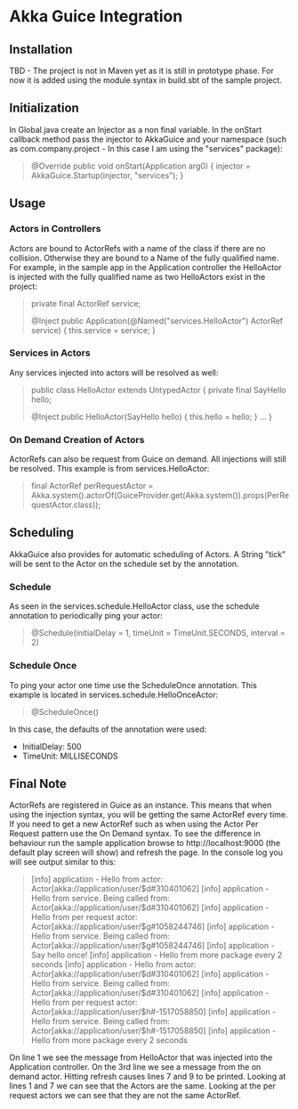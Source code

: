 Akka Guice Integration
=======================

Installation
------------

TBD - The project is not in Maven yet as it is still in prototype phase. For now it is added using the module syntax in build.sbt of the sample project.

Initialization
--------------

In Global.java create an Injector as a non final variable. In the onStart callback method pass the injector to AkkaGuice and your namespace (such as com.company.project - In this case I am using the "services" package):

> @Override
> public void onStart(Application arg0) {
> 	injector = AkkaGuice.Startup(injector, "services");
> }

Usage
-----

### Actors in Controllers

Actors are bound to ActorRefs with a name of the class if there are no collision. Otherwise they are bound to a Name of the fully qualified name. For example, in the sample app in the Application controller the HelloActor is injected with the fully qualified name as two HelloActors exist in the project:

> private final ActorRef service;
>	
> @Inject
> public Application(@Named("services.HelloActor") ActorRef service) {
>	this.service = service;
> }

### Services in Actors

Any services injected into actors will be resolved as well:

> public class HelloActor extends UntypedActor {
> private final SayHello hello;
>	
> 	@Inject
> 	public HelloActor(SayHello hello) {
>		this.hello = hello;
> 	}
> ...
> }

### On Demand Creation of Actors

ActorRefs can also be request from Guice on demand. All injections will still be resolved. This example is from services.HelloActor:

> final ActorRef perRequestActor = Akka.system().actorOf(GuiceProvider.get(Akka.system()).props(PerRequestActor.class));

Scheduling
---------

AkkaGuice also provides for automatic scheduling of Actors. A String "tick" will be sent to the Actor on the schedule set by the annotation. 

### Schedule

As seen in the services.schedule.HelloActor class, use the schedule annotation to periodically ping your actor:

> @Schedule(initialDelay = 1, timeUnit = TimeUnit.SECONDS, interval = 2)

### Schedule Once

To ping your actor one time use the ScheduleOnce annotation. This example is located in services.schedule.HelloOnceActor:

> @ScheduleOnce()

In this case, the defaults of the annotation were used:

* InitialDelay: 500
* TimeUnit: MILLISECONDS

Final Note
----------

ActorRefs are registered in Guice as an instance. This means that when using the injection syntax, you will be getting the same ActorRef every time. If you need to get a new ActorRef such as when using the Actor Per Request pattern use the On Demand syntax. To see the difference in behaviour run the sample application browse to http://localhost:9000 (the default play screen will show) and refresh the page. In the console log you will see output similar to this:

> [info] application - Hello from actor: Actor[akka://application/user/$d#310401062]
> [info] application - Hello from service. Being called from: Actor[akka://application/user/$d#310401062]
> [info] application - Hello from per request actor: Actor[akka://application/user/$g#1058244746]
> [info] application - Hello from service. Being called from: Actor[akka://application/user/$g#1058244746]
> [info] application - Say hello once!
> [info] application - Hello from more package every 2 seconds
> [info] application - Hello from actor: Actor[akka://application/user/$d#310401062]
> [info] application - Hello from service. Being called from: Actor[akka://application/user/$d#310401062]
> [info] application - Hello from per request actor: Actor[akka://application/user/$h#-1517058850]
> [info] application - Hello from service. Being called from: Actor[akka://application/user/$h#-1517058850]
> [info] application - Hello from more package every 2 seconds

On line 1 we see the message from HelloActor that was injected into the Application controller. On the 3rd line we see a message from the on demand actor. Hitting refresh causes lines 7 and 9 to be printed. Looking at lines 1 and 7 we can see that the Actors are the same. Looking at the per request actors we can see that they are not the same ActorRef. 



